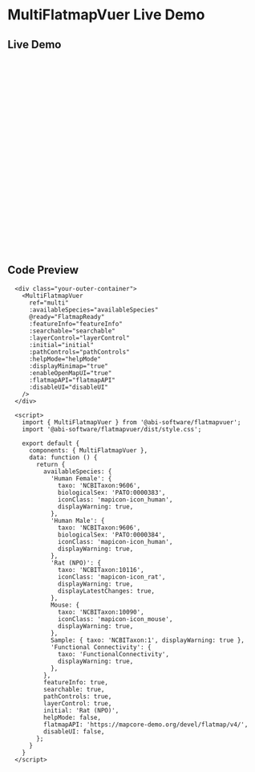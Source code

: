 # MultiFlatmapVuer Live Demo

## Live Demo

<div class="demo-map-container">
  <div class="demo-map-container-inner">
    <ClientOnly>
      <MultiFlatmapVuer
        ref="multi"
        :availableSpecies="availableSpecies"
        @ready="FlatmapReady"
        :featureInfo="featureInfo"
        :searchable="searchable"
        :layerControl="layerControl"
        :initial="initial"
        :pathControls="pathControls"
        :helpMode="helpMode"
        :displayMinimap="true"
        :enableOpenMapUI="true"
        :flatmapAPI="flatmapAPI"
        :disableUI="disableUI"
      />
    </ClientOnly>
  </div>
</div>

<script setup>
import { defineClientComponent } from 'vitepress'

const MultiFlatmapVuer = defineClientComponent(() => {
  return import('../src/components/MultiFlatmapVuer.vue')
})
</script>

<script>
export default {
  data: function() {
    return {
      availableSpecies: {
        'Human Female': {
          taxo: 'NCBITaxon:9606',
          biologicalSex: 'PATO:0000383',
          iconClass: 'mapicon-icon_human',
          displayWarning: true,
        },
        'Human Male': {
          taxo: 'NCBITaxon:9606',
          biologicalSex: 'PATO:0000384',
          iconClass: 'mapicon-icon_human',
          displayWarning: true,
        },
        'Rat (NPO)': {
          taxo: 'NCBITaxon:10116',
          iconClass: 'mapicon-icon_rat',
          displayWarning: true,
          displayLatestChanges: true,
        },
        Mouse: {
          taxo: 'NCBITaxon:10090',
          iconClass: 'mapicon-icon_mouse',
          displayWarning: true,
        },
        Sample: { taxo: 'NCBITaxon:1', displayWarning: true },
        'Functional Connectivity': {
          taxo: 'FunctionalConnectivity',
          displayWarning: true,
        },
      },
      featureInfo: true,
      searchable: true,
      pathControls: true,
      layerControl: true,
      initial: 'Rat (NPO)',
      helpMode: false,
      flatmapAPI: 'https://mapcore-demo.org/devel/flatmap/v4/',
      disableUI: false,
    };
  }
}
</script>

<style>
  .demo-map-container {
    width: 100%;
    height: 0;
    padding-bottom: 75%;
    border: 1px solid var(--vp-c-divider);
    position: relative;
    z-index: 1; /* just for demo, to prevent tooltips go out of container */
  }

  .demo-map-container-inner {
    width: 100%;
    height: 100%;
    position: absolute;
  }

  .flatmap-container {
    overflow: hidden;
  }

  .bottom-right-control {
    display: flex;
    flex-direction: row;
    gap: 8px;
  }

  .zoomOut,
  .fitWindow {
    padding-left: 0px !important;
  }

  /* reset dropdown style to multiflatmapvuer's style */
  ul.el-scrollbar__view.el-select-dropdown__list {
    list-style: none;
    padding: 6px 0;
    margin: 0;
  }

  /* add missing font icons for dropdown | from css file - src/icons/mapicon-species-style.css */
  @font-face {
    font-family: 'mapicon-species';
    src:  url('../src/icons/fonts/mapicon-species.eot?h40clo');
    src:  url('../src/icons/fonts/mapicon-species.eot?h40clo#iefix') format('embedded-opentype'),
      url('../src/icons/fonts/mapicon-species.ttf?h40clo') format('truetype'),
      url('../src/icons/fonts/mapicon-species.woff?h40clo') format('woff'),
      url('../src/icons/fonts/mapicon-species.svg?h40clo#mapicon-species') format('svg');
    font-weight: normal;
    font-style: normal;
    font-display: block;
  }

  [class^="mapicon-icon"], [class*=" mapicon-icon"] {
    /* use !important to prevent issues with browser extensions that change fonts */
    font-family: 'mapicon-species' !important;
    speak: never;
    font-style: normal;
    font-weight: normal;
    font-variant: normal;
    text-transform: none;
    line-height: 1;

    /* Better Font Rendering =========== */
    -webkit-font-smoothing: antialiased;
    -moz-osx-font-smoothing: grayscale;
  }

  .mapicon-icon_cat:before {
    content: "\e904";
  }
  .mapicon-icon_rat:before {
    content: "\e900";
  }
  .mapicon-icon_pig:before {
    content: "\e901";
  }
  .mapicon-icon_mouse:before {
    content: "\e902";
  }
  .mapicon-icon_human:before {
    content: "\e903";
  }
</style>

## Code Preview

```js-vue
  <div class="your-outer-container">
    <MultiFlatmapVuer
      ref="multi"
      :availableSpecies="availableSpecies"
      @ready="FlatmapReady"
      :featureInfo="featureInfo"
      :searchable="searchable"
      :layerControl="layerControl"
      :initial="initial"
      :pathControls="pathControls"
      :helpMode="helpMode"
      :displayMinimap="true"
      :enableOpenMapUI="true"
      :flatmapAPI="flatmapAPI"
      :disableUI="disableUI"
    />
  </div>

  <script>
    import { MultiFlatmapVuer } from '@abi-software/flatmapvuer';
    import '@abi-software/flatmapvuer/dist/style.css';

    export default {
      components: { MultiFlatmapVuer },
      data: function () {
        return {
          availableSpecies: {
            'Human Female': {
              taxo: 'NCBITaxon:9606',
              biologicalSex: 'PATO:0000383',
              iconClass: 'mapicon-icon_human',
              displayWarning: true,
            },
            'Human Male': {
              taxo: 'NCBITaxon:9606',
              biologicalSex: 'PATO:0000384',
              iconClass: 'mapicon-icon_human',
              displayWarning: true,
            },
            'Rat (NPO)': {
              taxo: 'NCBITaxon:10116',
              iconClass: 'mapicon-icon_rat',
              displayWarning: true,
              displayLatestChanges: true,
            },
            Mouse: {
              taxo: 'NCBITaxon:10090',
              iconClass: 'mapicon-icon_mouse',
              displayWarning: true,
            },
            Sample: { taxo: 'NCBITaxon:1', displayWarning: true },
            'Functional Connectivity': {
              taxo: 'FunctionalConnectivity',
              displayWarning: true,
            },
          },
          featureInfo: true,
          searchable: true,
          pathControls: true,
          layerControl: true,
          initial: 'Rat (NPO)',
          helpMode: false,
          flatmapAPI: 'https://mapcore-demo.org/devel/flatmap/v4/',
          disableUI: false,
        };
      }
    }
  </script>
```
